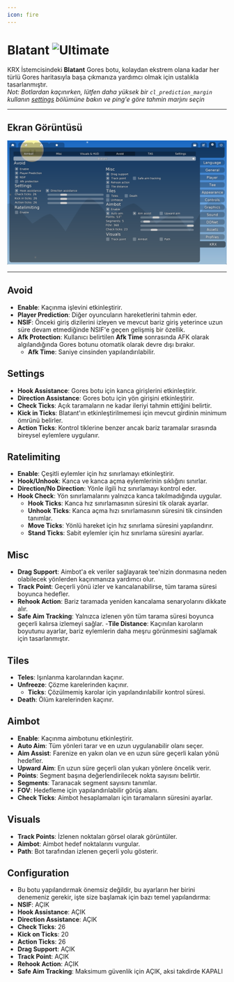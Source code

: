 ```yaml
---
icon: fire
---
```


# Blatant ![Ultimate](https://img.shields.io/badge/Ultimate-%23f76d6d?style=flat-square)
KRX İstemcisindeki **Blatant** Gores botu, kolaydan ekstrem olana kadar her türlü Gores haritasıyla başa çıkmanıza yardımcı olmak için ustalıkla tasarlanmıştır.  
*Not: Botlardan kaçınırken, lütfen daha yüksek bir `cl_prediction_margin` kullanın [settings](../settings.md) bölümüne bakın ve ping'e göre tahmin marjını seçin*

---

## **Ekran Görüntüsü**
![Blatant Menu - Önerilen Ayarlar](https://raw.githubusercontent.com/Krixx1337/krxclient-docs/refs/heads/main/images/blatant-menu.png)

---

## **Avoid**
- **Enable**: Kaçınma işlevini etkinleştirir.
- **Player Prediction**: Diğer oyuncuların hareketlerini tahmin eder.
- **NSIF**: Önceki giriş dizilerini izleyen ve mevcut bariz giriş yeterince uzun süre devam etmediğinde NSIF'e geçen gelişmiş bir özellik.
- **Afk Protection**: Kullanıcı belirtilen **Afk Time** sonrasında AFK olarak algılandığında Gores botunu otomatik olarak devre dışı bırakır.
  - **Afk Time**: Saniye cinsinden yapılandırılabilir.

## **Settings**
- **Hook Assistance**: Gores botu için kanca girişlerini etkinleştirir.
- **Direction Assistance**: Gores botu için yön girişini etkinleştirir.
- **Check Ticks**: Açık taramaların ne kadar ileriyi tahmin ettiğini belirtir.
- **Kick in Ticks**: Blatant'ın etkinleştirilmemesi için mevcut girdinin minimum ömrünü belirler.
- **Action Ticks**: Kontrol tiklerine benzer ancak bariz taramalar sırasında bireysel eylemlere uygulanır.

## **Ratelimiting**
- **Enable**: Çeşitli eylemler için hız sınırlamayı etkinleştirir.
- **Hook/Unhook**: Kanca ve kanca açma eylemlerinin sıklığını sınırlar.
- **Direction/No Direction**: Yönle ilgili hız sınırlamayı kontrol eder.
- **Hook Check**: Yön sınırlamalarını yalnızca kanca takılmadığında uygular.
  - **Hook Ticks**: Kanca hız sınırlamasının süresini tik olarak ayarlar.
  - **Unhook Ticks**: Kanca açma hızı sınırlamasının süresini tik cinsinden tanımlar.
  - **Move Ticks**: Yönlü hareket için hız sınırlama süresini yapılandırır.
  - **Stand Ticks**: Sabit eylemler için hız sınırlama süresini ayarlar.

## **Misc**
- **Drag Support**: Aimbot'a ek veriler sağlayarak tee'nizin donmasına neden olabilecek yönlerden kaçınmanıza yardımcı olur.
- **Track Point**: Geçerli yönü izler ve kancalanabilirse, tüm tarama süresi boyunca hedefler.
- **Rehook Action**: Bariz taramada yeniden kancalama senaryolarını dikkate alır.
- **Safe Aim Tracking**: Yalnızca izlenen yön tüm tarama süresi boyunca geçerli kalırsa izlemeyi sağlar.
-**Tile Distance**: Kaçınılan karoların boyutunu ayarlar, bariz eylemlerin daha meşru görünmesini sağlamak için tasarlanmıştır.

## **Tiles**
- **Teles**: Işınlanma karolarından kaçınır.
- **Unfreeze**: Çözme karelerinden kaçınır.
  - **Ticks**: Çözülmemiş karolar için yapılandırılabilir kontrol süresi.
- **Death**: Ölüm karelerinden kaçınır.

## **Aimbot**
- **Enable**: Kaçınma aimbotunu etkinleştirir.
- **Auto Aim**: Tüm yönleri tarar ve en uzun uygulanabilir olanı seçer.
- **Aim Assist**: Farenize en yakın olan ve en uzun süre geçerli kalan yönü hedefler.
- **Upward Aim**: En uzun süre geçerli olan yukarı yönlere öncelik verir.
- **Points**: Segment başına değerlendirilecek nokta sayısını belirtir.
- **Segments**: Taranacak segment sayısını tanımlar.
- **FOV**: Hedefleme için yapılandırılabilir görüş alanı.
- **Check Ticks**: Aimbot hesaplamaları için taramaların süresini ayarlar.

## **Visuals**
- **Track Points**: İzlenen noktaları görsel olarak görüntüler.
- **Aimbot**: Aimbot hedef noktalarını vurgular.
- **Path**: Bot tarafından izlenen geçerli yolu gösterir.

## **Configuration**
- Bu botu yapılandırmak önemsiz değildir, bu ayarların her birini denemeniz gerekir, işte size başlamak için bazı temel yapılandırma:
- **NSIF**: AÇIK
- **Hook Assistance**: AÇIK
- **Direction Assistance**: AÇIK
- **Check Ticks**: 26
- **Kick on Ticks**: 20
- **Action Ticks**: 26
- **Drag Support**: AÇIK
- **Track Point**: AÇIK
- **Rehook Action**: AÇIK
- **Safe Aim Tracking**: Maksimum güvenlik için AÇIK, aksi takdirde KAPALI
